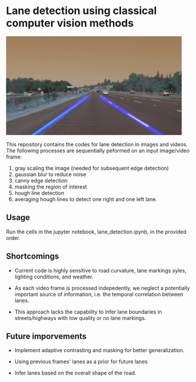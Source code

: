 # Lane detection using classical computer vision methods

<img src="test_images_output/solidYellowLeft_result.jpg" width="480" alt="Combined Image" />

This repository contains the codes for lane detection in images and videos. The following processes are sequentially peformed on an input image/video frame:
1. gray scaling the image (needed for subsequent edge detection)
2. gaussian blur to reduce noise
3. canny edge detection
4. masking the region of interest
5. hough line detection
6. averaging hough lines to detect one right and one left lane.

## Usage
Run the cells in the jupyter notebook, lane_detection.ipynb, in the provided order.

## Shortcomings
* Current code is highly sensitive to road curvature, lane markings syles, lighting conditions, and weather.

* As each video frame is processed indepedently, we neglect a potentially important source of information, i.e. the temporal correlation between lanes.

* This approach lacks the capability to infer lane boundaries in streets/highways with low quality or no lane markings.

## Future imporvements

* Implement adaptive contrasting and masking for better generalization.

* Using previous frames' lanes as a prior for future lanes

* Infer lanes based on the overall shape of the road.




